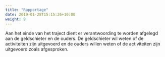 ```yaml
---
title: "Rapportage"
date: 2019-01-28T15:15:26+10:00
weight: 9
---
```


Aan het einde van het traject dient er verantwoording te worden afgelegd aan de geldschieter en de ouders. De geldschieter wil weten of de activiteiten zijn uitgevoerd en de ouders willen weten of de activiteiten zijn uitgevoerd zoals afgesproken.
